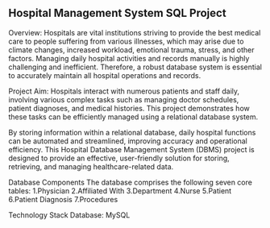  ##  Hospital Management System SQL Project  ##
Overview:
Hospitals are vital institutions striving to provide the best medical care to people suffering from various illnesses, which may arise due to climate changes, increased workload, emotional trauma, stress, and other factors. Managing daily hospital activities and records manually is highly challenging and inefficient. Therefore, a robust database system is essential to accurately maintain all hospital operations and records.

Project Aim:
Hospitals interact with numerous patients and staff daily, involving various complex tasks such as managing doctor schedules, patient diagnoses, and medical histories. This project demonstrates how these tasks can be efficiently managed using a relational database system.

By storing information within a relational database, daily hospital functions can be automated and streamlined, improving accuracy and operational efficiency. This Hospital Database Management System (DBMS) project is designed to provide an effective, user-friendly solution for storing, retrieving, and managing healthcare-related data.

Database Components
The database comprises the following seven core tables:
1.Physician
2.Affiliated With
3.Department
4.Nurse
5.Patient
6.Patient Diagnosis
7.Procedures

Technology Stack
Database: MySQL
